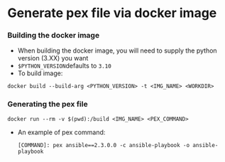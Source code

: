 # Generate pex file via docker image 

### Building the docker image
- When building the docker image, you will need to supply the python version (3.XX) you want 
- `$PYTHON_VERSION`defaults to `3.10`
- To build image:
``` commandline
docker build --build-arg <PYTHON_VERSION> -t <IMG_NAME> <WORKDIR>
```
### Generating the pex file
```commandline
docker run --rm -v $(pwd):/build <IMG_NAME> <PEX_COMMAND>
```
    
- An example of pex command:

    ``` commandline
    [COMMAND]: pex ansible==2.3.0.0 -c ansible-playbook -o ansible-playbook
    ```
